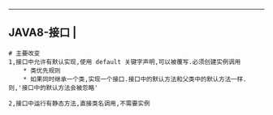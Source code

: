 ----------------
JAVA8-接口		|
----------------	
	# 主要改变
	1,接口中允许有默认实现,使用 default 关键字声明,可以被覆写.必须创建实例调用
		* 类优先规则
		* 如果同时继承一个类,实现一个接口.接口中的默认方法和父类中的默认方法一样.则,'接口中的默认方法会被忽略'

	2,接口中运行有静态方法,直接类名调用,不需要实例


